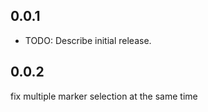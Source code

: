 ## 0.0.1

* TODO: Describe initial release.

## 0.0.2

fix multiple marker selection at the same time
